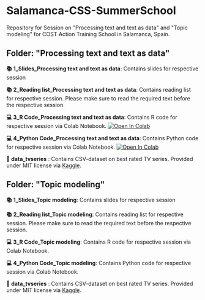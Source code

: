 # Salamanca-CSS-SummerSchool
Repository for Session on "Processing text and text as data" and "Topic modeling" for COST Action Training School in Salamanca, Spain.

## Folder: "Processing text and text as data"
**📚 1_Slides_Processing text and text as data**: Contains slides for respective session

**📚 2_Reading list_Processing text and text as data**: Contains reading list for respective session. Please make sure to read the required text before the respective session.

**💻 3_R Code_Processing text and text as data**: Contains R code for respective session via Colab Notebook. [![Open In Colab](https://colab.research.google.com/assets/colab-badge.svg)](https://raw.githubusercontent.com/valeriehase/Salamanca-CSS-SummerSchool/main/Processing%20text%20and%20text%20as%20data/3_R_Code_Processing_text_and_text_as_data.ipynb)

**💻 4_Python Code_Processing text and text as data**: Contains Python code for respective session via Colab Notebook. [![Open In Colab](https://colab.research.google.com/assets/colab-badge.svg)](https://raw.githubusercontent.com/valeriehase/Salamanca-CSS-SummerSchool/main/Processing%20text%20and%20text%20as%20data/4_Python_Code_Processing_text_and_text_as_data.ipynb)

**📝 data_tvseries** : Contains CSV-dataset on best rated TV series. Provided under MIT license via [Kaggle](https://www.kaggle.com/datasets/khushikhushikhushi/imdb-top-rated-tv-series-dataset).

## Folder: "Topic modeling"
**📚 1_Slides_Topic modeling**: Contains slides for respective session

**📚 2_Reading list_Topic modeling**: Contains reading list for respective session. Please make sure to read the required text before the respective session.

**💻 3_R Code_Topic modeling**: Contains R code for respective session via Colab Notebook.

**💻 4_Python Code_Topic modeling**: Contains Python code for respective session via Colab Notebook.

**📝 data_tvseries** : Contains CSV-dataset on best rated TV series. Provided under MIT license via [Kaggle](https://www.kaggle.com/datasets/khushikhushikhushi/imdb-top-rated-tv-series-dataset).
